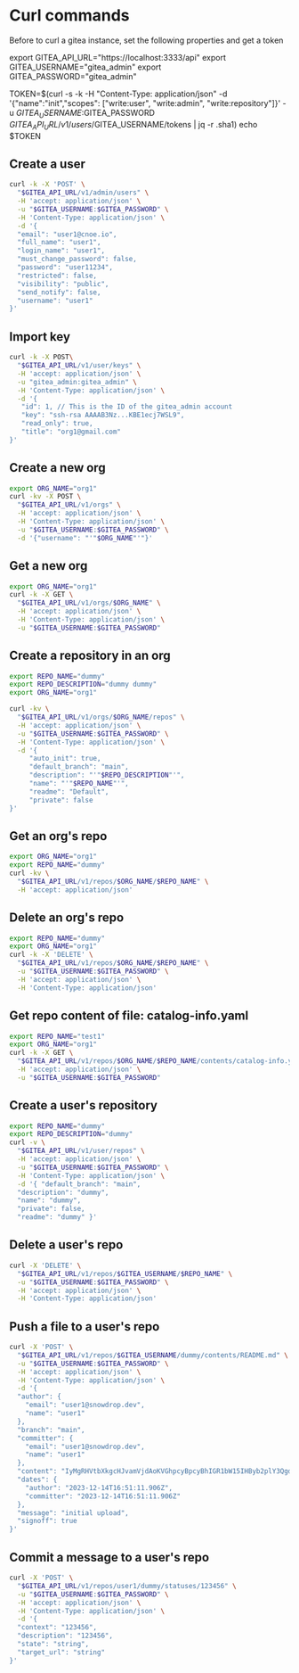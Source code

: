 # Curl commands

Before to  curl a gitea instance, set the following properties and get a token

export GITEA_API_URL="https://localhost:3333/api"
export GITEA_USERNAME="gitea_admin"
export GITEA_PASSWORD="gitea_admin"

TOKEN=$(curl -s -k -H "Content-Type: application/json" -d '{"name":"init","scopes": ["write:user", "write:admin", "write:repository"]}' -u $GITEA_USERNAME:$GITEA_PASSWORD $GITEA_API_URL/v1/users/$GITEA_USERNAME/tokens | jq -r .sha1)
echo $TOKEN

## Create a user

```bash
curl -k -X 'POST' \
  "$GITEA_API_URL/v1/admin/users" \
  -H 'accept: application/json' \
  -u "$GITEA_USERNAME:$GITEA_PASSWORD" \
  -H 'Content-Type: application/json' \
  -d '{
  "email": "user1@cnoe.io",
  "full_name": "user1",
  "login_name": "user1",
  "must_change_password": false,
  "password": "user11234",
  "restricted": false,
  "visibility": "public",
  "send_notify": false,
  "username": "user1"
}'
```

## Import key

```bash
curl -k -X POST\
  "$GITEA_API_URL/v1/user/keys" \
  -H 'accept: application/json' \
  -u "gitea_admin:gitea_admin" \
  -H 'Content-Type: application/json' \
  -d '{
   "id": 1, // This is the ID of the gitea_admin account
   "key": "ssh-rsa AAAAB3Nz...KBE1ecj7WSL9",
   "read_only": true,
   "title": "org1@gmail.com"
}'
```

## Create a new org

```bash
export ORG_NAME="org1"
curl -kv -X POST \
  "$GITEA_API_URL/v1/orgs" \
  -H 'accept: application/json' \
  -H 'Content-Type: application/json' \
  -u "$GITEA_USERNAME:$GITEA_PASSWORD" \
  -d '{"username": "'"$ORG_NAME"'"}'
```

## Get a new org

```bash
export ORG_NAME="org1"
curl -k -X GET \
  "$GITEA_API_URL/v1/orgs/$ORG_NAME" \
  -H 'accept: application/json' \
  -H 'Content-Type: application/json' \
  -u "$GITEA_USERNAME:$GITEA_PASSWORD"
```

## Create a repository in an org

```bash
export REPO_NAME="dummy"
export REPO_DESCRIPTION="dummy dummy"
export ORG_NAME="org1"

curl -kv \
  "$GITEA_API_URL/v1/orgs/$ORG_NAME/repos" \
  -H 'accept: application/json' \
  -u "$GITEA_USERNAME:$GITEA_PASSWORD" \
  -H 'Content-Type: application/json' \
  -d '{
     "auto_init": true,
     "default_branch": "main",
     "description": "'"$REPO_DESCRIPTION"'",
     "name": "'"$REPO_NAME"'",
     "readme": "Default",
     "private": false
}'
```

## Get an org's repo

```bash
export ORG_NAME="org1"
export REPO_NAME="dummy"
curl -kv \
  "$GITEA_API_URL/v1/repos/$ORG_NAME/$REPO_NAME" \
  -H 'accept: application/json'
```

## Delete an org's repo

```bash
export REPO_NAME="dummy"
export ORG_NAME="org1"
curl -k -X 'DELETE' \
  "$GITEA_API_URL/v1/repos/$ORG_NAME/$REPO_NAME" \
  -u "$GITEA_USERNAME:$GITEA_PASSWORD" \
  -H 'accept: application/json' \
  -H 'Content-Type: application/json'
```

## Get repo content of file: catalog-info.yaml

```bash
export REPO_NAME="test1"
export ORG_NAME="org1"
curl -k -X GET \
  "$GITEA_API_URL/v1/repos/$ORG_NAME/$REPO_NAME/contents/catalog-info.yaml?ref=main" \
  -H 'accept: application/json' \
  -u "$GITEA_USERNAME:$GITEA_PASSWORD"
```

## Create a user's repository

```bash
export REPO_NAME="dummy"
export REPO_DESCRIPTION="dummy"
curl -v \
  "$GITEA_API_URL/v1/user/repos" \
  -H 'accept: application/json' \
  -u "$GITEA_USERNAME:$GITEA_PASSWORD" \
  -H 'Content-Type: application/json' \
  -d '{ "default_branch": "main",
  "description": "dummy",
  "name": "dummy",
  "private": false,
  "readme": "dummy" }'
```

## Delete a user's repo

```bash
curl -X 'DELETE' \
  "$GITEA_API_URL/v1/repos/$GITEA_USERNAME/$REPO_NAME" \
  -u "$GITEA_USERNAME:$GITEA_PASSWORD" \
  -H 'accept: application/json' \
  -H 'Content-Type: application/json'
```

## Push a file to a user's repo

```bash
curl -X 'POST' \
  "$GITEA_API_URL/v1/repos/$GITEA_USERNAME/dummy/contents/README.md" \
  -u "$GITEA_USERNAME:$GITEA_PASSWORD" \
  -H 'accept: application/json' \
  -H 'Content-Type: application/json' \
  -d '{
  "author": {
    "email": "user1@snowdrop.dev",
    "name": "user1"
  },
  "branch": "main",
  "committer": {
    "email": "user1@snowdrop.dev",
    "name": "user1"
  },
  "content": "IyMgRHVtbXkgcHJvamVjdAoKVGhpcyBpcyBhIGR1bW15IHByb2plY3QgdG8gdGVzdCB0aGUgZ2l0ZWEgc2VydmVyLg==",
  "dates": {
    "author": "2023-12-14T16:51:11.906Z",
    "committer": "2023-12-14T16:51:11.906Z"
  },
  "message": "initial upload",
  "signoff": true
}'
```

## Commit a message to a user's repo

```bash
curl -X 'POST' \
  "$GITEA_API_URL/v1/repos/user1/dummy/statuses/123456" \
  -u "$GITEA_USERNAME:$GITEA_PASSWORD" \
  -H 'accept: application/json' \
  -H 'Content-Type: application/json' \
  -d '{
  "context": "123456",
  "description": "123456",
  "state": "string",
  "target_url": "string"
}'
```
